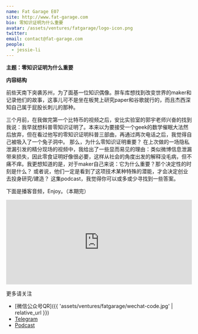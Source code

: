 ```yaml
---
name: Fat Garage E07
site: http://www.fat-garage.com
bio: 零知识证明为什么重要
avatar: /assets/ventures/fatgarage/logo-icon.png
twitter: 
email: contact@fat-garage.com
people:
  - jessie-li
---
```


**主题：零知识证明为什么重要**

**内容结构**

前些天南下突袭苏州，为了面基一位知识偶像。胖车库想找到改变世界的maker和记录他们的故事，这事儿可不是坐在板凳上研究paper和谷歌就行的，而且杰西深知自己属于屁股长刺儿的那种。

三个月前，在我做完第一个比特币的视频之后，安比实验室的郭宇老师兴奋的找到我说：我早就想科普零知识证明了。本来以为要接受一个geek的数学催眠大法然后放弃，但在看过他写的零知识证明科普三部曲，再通过两次电话之后，我觉得自己被吸入了一个兔子洞中。
那么，为什么零知识证明重要？
在上次做的一场隐私泄漏引发的精分现场的视频中，我给出了一些显而易见的理由：类似微博信息泄漏带来损失，因此零食证明好像很必要，这样从社会的角度出发的解释没毛病，但不痛不痒。我更想知道的是，对于maker自己来说：它为什么重要？那个决定性的时刻是什么？
或者说，他们一定是看到了这项技术某种特殊的潜能，才会决定创业去投身研究/建造？
这集podcast，我觉得你可以或多或少寻找到一些答案。



下面是播客音频，Enjoy。（本期完）

<iframe height="230" width="100%" src="https://www.ximalaya.com/thirdparty/player/sound/player.html?id=308501725&type=red" frameborder=0 allowfullscreen></iframe>



   更多请关注

- [微信公众号QR]({{ 'assets/ventures/fatgarage/wechat-code.jpg' | relative_url }})
- [Telegram](https://t.me/fatgarage)
- [Podcast](http://xima.tv/B41MrV)

